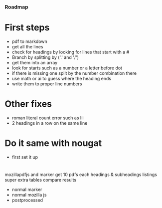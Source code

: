### Roadmap
# First steps
- pdf to markdown
- get all the lines
-  check for headings by looking for lines that start with a #
- Branch by splitting by ('.' and '/')
- get them into an array
- look for starts such as a number or a letter before dot
- if there is missing one split by the number combination there
- use math or ai to guess where the heading ends
- write them to proper line numbers

# Other fixes
- roman literal count error such as Iii
- 2 headings in a row on the same line

# Do it same with nougat
- first set it up

#
mozillapdfjs and marker
get 10 pdfs each
headings & subheadings
listings
super extra tables 
compare results
- normal marker
- normal mozilla js
- postprocessed